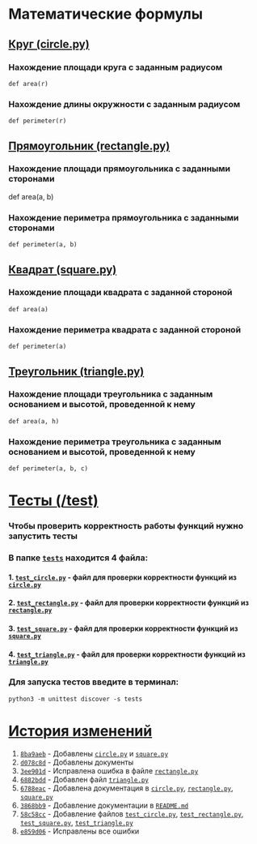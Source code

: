 # Математические формулы

## [Круг (circle.py)](https://github.com/ogrock3t/geometric_lib/blob/new_features_464914/circle.py)
### Нахождение площади круга с заданным радиусом
`def area(r)`
### Нахождение длины окружности с заданным радиусом
`def perimeter(r)`

## [Прямоугольник (rectangle.py)](https://github.com/ogrock3t/geometric_lib/blob/new_features_464914/rectangle.py)
### Нахождение площади прямоугольника с заданными сторонами
def area(a, b)
### Нахождение периметра прямоугольника с заданными сторонами
`def perimeter(a, b)`

## [Квадрат (square.py)](https://github.com/ogrock3t/geometric_lib/blob/new_features_464914/square.py)
### Нахождение площади квадрата с заданной стороной
`def area(a)`
### Нахождение периметра квадрата с заданной стороной
`def perimeter(a)`

## [Треугольник (triangle.py)](https://github.com/ogrock3t/geometric_lib/blob/new_features_464914/triangle.py)
### Нахождение площади треугольника с заданным основанием и высотой, проведенной к нему
`def area(a, h)`
### Нахождение периметра треугольника с заданным основанием и высотой, проведенной к нему
`def perimeter(a, b, c)`


# [Тесты (/test)](https://github.com/ogrock3t/geometric_lib/tree/new_features_464914/tests)
### Чтобы проверить корректность работы функций нужно запустить тесты

### В папке [`tests`](https://github.com/ogrock3t/geometric_lib/tree/new_features_464914/tests) находится 4 файла:
#### 1. [`test_circle.py`](https://github.com/ogrock3t/geometric_lib/blob/new_features_464914/tests/test_circle.py) - файл для проверки корректности функций из [`circle.py`](https://github.com/ogrock3t/geometric_lib/blob/new_features_464914/circle.py)
#### 2. [`test_rectangle.py`](https://github.com/ogrock3t/geometric_lib/blob/new_features_464914/tests/test_rectangle.py) - файл для проверки корректности функций из [`rectangle.py`](https://github.com/ogrock3t/geometric_lib/blob/new_features_464914/rectangle.py)
#### 3. [`test_square.py`](https://github.com/ogrock3t/geometric_lib/blob/new_features_464914/tests/test_square.py) - файл для проверки корректности функций из [`square.py`](https://github.com/ogrock3t/geometric_lib/blob/new_features_464914/square.py)
#### 4. [`test_triangle.py`](https://github.com/ogrock3t/geometric_lib/blob/new_features_464914/tests/test_triangle.py) - файл для проверки корректности функций из [`triangle.py`](https://github.com/ogrock3t/geometric_lib/blob/new_features_464914/triangle.py)


### Для запуска тестов введите в терминал:
`python3 -m unittest discover -s tests`

# [История изменений](https://github.com/ogrock3t/geometric_lib/commits/new_features_464914/)
1. [`8ba9aeb`](https://github.com/ogrock3t/geometric_lib/commit/8ba9aeb3cea847b63a91ac378a2a6db758682460) - Добавлены [`circle.py`](https://github.com/ogrock3t/geometric_lib/blob/new_features_464914/circle.py) и [`square.py`](https://github.com/ogrock3t/geometric_lib/blob/new_features_464914/square.py)
2. [`d078c8d`](https://github.com/ogrock3t/geometric_lib/commit/d078c8d9ee6155f3cb0e577d28d337b791de28e2) - Добавлены документы
3. [`3ee901d`](https://github.com/ogrock3t/geometric_lib/commit/3ee901d8a519f9a0322bf9b78acd437efe6e0f29) - Исправлена ошибка в файле [`rectangle.py`](https://github.com/ogrock3t/geometric_lib/blob/new_features_464914/rectangle.py)
4. [`6882bdd`](https://github.com/ogrock3t/geometric_lib/commit/6882bdd72d11567eccb2be2b668bed10721acfda) - Добавлен файл [`triangle.py`](https://github.com/ogrock3t/geometric_lib/blob/new_features_464914/triangle.py)
5. [`6788eac`](https://github.com/ogrock3t/geometric_lib/commit/6788eacc8ac97780226f085e5e6e6ef17165c3eb) - Добавлена документация в [`circle.py`](https://github.com/ogrock3t/geometric_lib/blob/new_features_464914/circle.py), [`rectangle.py`](https://github.com/ogrock3t/geometric_lib/blob/new_features_464914/rectangle.py), [`square.py`](https://github.com/ogrock3t/geometric_lib/blob/new_features_464914/square.py)
6. [`3868bb9`](https://github.com/ogrock3t/geometric_lib/commit/3868bb91a1f51ec5d2b5e6010dba2c6da93e7308) - Добавление документации в [`README.md`](https://github.com/ogrock3t/geometric_lib/blob/new_features_464914/docs/README.md)
7. [`58c58cc`](https://github.com/ogrock3t/geometric_lib/commit/58c58cc059ef3916a9d48738f1febece117eb605) - Добавление файлов [`test_circle.py`](https://github.com/ogrock3t/geometric_lib/blob/new_features_464914/tests/test_circle.py), [`test_rectangle.py`](https://github.com/ogrock3t/geometric_lib/blob/new_features_464914/tests/test_rectangle.py), [`test_square.py`](https://github.com/ogrock3t/geometric_lib/blob/new_features_464914/tests/test_square.py), [`test_triangle.py`](https://github.com/ogrock3t/geometric_lib/blob/new_features_464914/tests/test_triangle.py)
8. [`e859d06`](https://github.com/ogrock3t/geometric_lib/commit/e859d06b52a68b276122ddf7b30026c1e65f30fe) - Исправлены все ошибки
